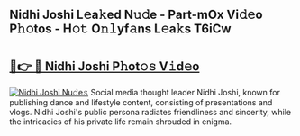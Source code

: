 ## Nidhi Joshi L𝚎a𝚔ed N𝚞𝚍e - Part-mOx Vi𝚍𝚎o P𝚑𝚘tos - H𝚘𝚝 O𝚗𝚕yf𝚊ns L𝚎a𝚔s T6iCw

# <h2><a href="http://kf0fyy4.oniu.top/?m=Nidhi+Joshi">🔗👉 🔴 Nidhi Joshi P𝚑ot𝚘𝚜 V𝚒d𝚎o</a></h2>

[![Nidhi Joshi Nu𝚍e𝚜](https://i.imgur.com/0qMVB7G.gif)](http://kf0fyy4.oniu.top/?m=Nidhi+Joshi)
Social media thought leader Nidhi Joshi, known for publishing dance and lifestyle content, consisting of presentations and vlogs. Nidhi Joshi's public persona radiates friendliness and sincerity, while the intricacies of his private life remain shrouded in enigma.  
